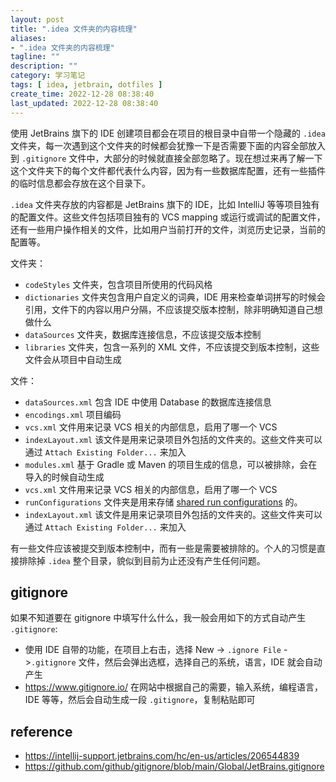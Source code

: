 ```yaml
---
layout: post
title: ".idea 文件夹的内容梳理"
aliases:
- ".idea 文件夹的内容梳理"
tagline: ""
description: ""
category: 学习笔记
tags: [ idea, jetbrain, dotfiles ]
create_time: 2022-12-28 08:38:40
last_updated: 2022-12-28 08:38:40
---
```


使用 JetBrains 旗下的 IDE 创建项目都会在项目的根目录中自带一个隐藏的 `.idea` 文件夹，每一次遇到这个文件夹的时候都会犹豫一下是否需要下面的内容全部放入到 `.gitignore` 文件中，大部分的时候就直接全部忽略了。现在想过来再了解一下这个文件夹下的每个文件都代表什么内容，因为有一些数据库配置，还有一些插件的临时信息都会存放在这个目录下。

`.idea` 文件夹存放的内容都是 JetBrains 旗下的 IDE，比如 IntelliJ 等等项目独有的配置文件。这些文件包括项目独有的 VCS mapping 或运行或调试的配置文件，还有一些用户操作相关的文件，比如用户当前打开的文件，浏览历史记录，当前的配置等。

文件夹：

- `codeStyles` 文件夹，包含项目所使用的代码风格
- `dictionaries` 文件夹包含用户自定义的词典，IDE 用来检查单词拼写的时候会引用，文件下的内容以用户分隔，不应该提交版本控制，除非明确知道自己想做什么
- `dataSources` 文件夹，数据库连接信息，不应该提交版本控制
- `libraries` 文件夹，包含一系列的 XML 文件，不应该提交到版本控制，这些文件会从项目中自动生成

文件：

- `dataSources.xml` 包含 IDE 中使用 Database 的数据库连接信息
- `encodings.xml` 项目编码
- `vcs.xml` 文件用来记录 VCS 相关的内部信息，启用了哪一个 VCS
- `indexLayout.xml` 该文件是用来记录项目外包括的文件夹的。这些文件夹可以通过 `Attach Existing Folder...` 来加入
- `modules.xml` 基于 Gradle 或 Maven 的项目生成的信息，可以被排除，会在导入的时候自动生成
- `vcs.xml` 文件用来记录 VCS 相关的内部信息，启用了哪一个 VCS
- `runConfigurations` 文件夹是用来存储 [shared run configurations](https://www.jetbrains.com/help/rider/Run_Debug_Configurations_dialog.html#run_config_common_options) 的。
- `indexLayout.xml` 该文件是用来记录项目外包括的文件夹的。这些文件夹可以通过 `Attach Existing Folder...` 来加入

有一些文件应该被提交到版本控制中，而有一些是需要被排除的。个人的习惯是直接排除掉 `.idea` 整个目录，貌似到目前为止还没有产生任何问题。

## gitignore
如果不知道要在 gitignore 中填写什么什么，我一般会用如下的方式自动产生 `.gitignore`:

- 使用 IDE 自带的功能，在项目上右击，选择 New -> `.ignore File` ->`.gitignore` 文件，然后会弹出选框，选择自己的系统，语言，IDE 就会自动产生
- <https://www.gitignore.io/> 在网站中根据自己的需要，输入系统，编程语言，IDE 等等，然后会自动生成一段 `.gitignore`，复制粘贴即可

## reference

- <https://intellij-support.jetbrains.com/hc/en-us/articles/206544839>
- <https://github.com/github/gitignore/blob/main/Global/JetBrains.gitignore>
